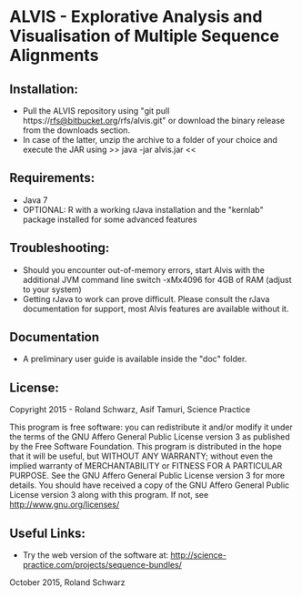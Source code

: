 # ALVIS - Explorative Analysis and Visualisation of Multiple Sequence Alignments #

## Installation: ##

* Pull the ALVIS repository using "git pull https://rfs@bitbucket.org/rfs/alvis.git" or download the binary release from the downloads section.
* In case of the latter, unzip the archive to a folder of your choice and execute the JAR using >> java -jar alvis.jar <<

## Requirements: ##

* Java 7
* OPTIONAL: R with a working rJava installation and the  "kernlab" package installed for some advanced features

## Troubleshooting: ##

* Should you encounter out-of-memory errors, start Alvis with the additional JVM command line switch -xMx4096 for 4GB of RAM (adjust to your system)
* Getting rJava to work can prove difficult. Please consult the rJava documentation for support, most Alvis features are available without it.

## Documentation ##

* A preliminary user guide is available inside the "doc" folder.

## License: ##

Copyright 2015 - Roland Schwarz, Asif Tamuri, Science Practice

This program is free software: you can redistribute it and/or modify it under the terms of the GNU Affero General Public License version 3 as published by the Free Software Foundation.
This program is distributed in the hope that it will be useful, but WITHOUT ANY WARRANTY; without even the implied warranty of MERCHANTABILITY or FITNESS FOR A PARTICULAR PURPOSE. See the GNU Affero General Public License version 3 for more details.
You should have received a copy of the GNU Affero General Public License version 3 along with this program. If not, see http://www.gnu.org/licenses/

## Useful Links: ##

* Try the web version of the software at: http://science-practice.com/projects/sequence-bundles/

October 2015, Roland Schwarz